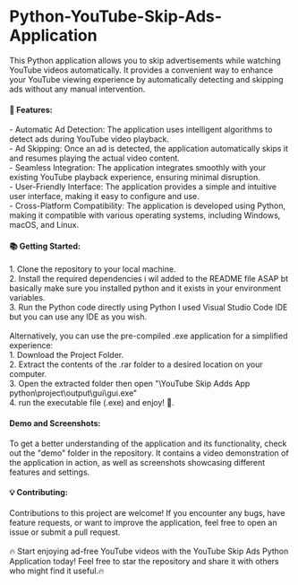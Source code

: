 # Python-YouTube-Skip-Ads-Application
This Python application allows you to skip advertisements while watching YouTube videos automatically. It provides a convenient way to enhance your YouTube viewing experience by automatically detecting and skipping ads without any manual intervention.

 <h4> 🚀 Features:</h4>
- Automatic Ad Detection: The application uses intelligent algorithms to detect ads during YouTube video playback.<br>
- Ad Skipping: Once an ad is detected, the application automatically skips it and resumes playing the actual video content.<br>
- Seamless Integration: The application integrates smoothly with your existing YouTube playback experience, ensuring minimal disruption.<br>
- User-Friendly Interface: The application provides a simple and intuitive user interface, making it easy to configure and use.<br>
- Cross-Platform Compatibility: The application is developed using Python, making it compatible with various operating systems, including Windows, macOS, and Linux.

<h4>📚 Getting Started:</h4>
1. Clone the repository to your local machine.<br>
2. Install the required dependencies i wil added to the README file ASAP bt basically make sure you installed python and it exists in your environment variables.<br>
3. Run the Python code directly using Python I used Visual Studio Code IDE but you can use any IDE as you wish.<br>
<br>
Alternatively, you can use the pre-compiled .exe application for a simplified experience:<br>
1. Download the Project Folder.<br>
2. Extract the contents of the .rar folder to a desired location on your computer.<br>
3. Open the extracted folder then open "\YouTube Skip Adds App python\project\output\gui\gui.exe"<br>
4. run the executable file (.exe) and enjoy! 🎉.<br>

<h4>Demo and Screenshots:</h4>
To get a better understanding of the application and its functionality, check out the "demo" folder in the repository. It contains a video demonstration of the application in action, as well as screenshots showcasing different features and settings.<br>

<h4>💡 Contributing:</h4>
Contributions to this project are welcome! If you encounter any bugs, have feature requests, or want to improve the application, feel free to open an issue or submit a pull request.<br>

<br>
🔥 Start enjoying ad-free YouTube videos with the YouTube Skip Ads Python Application today! Feel free to star the repository and share it with others who might find it useful.🔥
